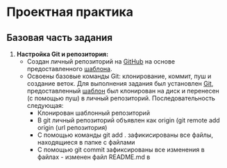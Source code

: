 # Проектная практика

## Базовая часть задания

1. **Настройка Git и репозитория:**
   - Создан личный репозиторий на [GitHub](https://github.com/daniachka-o/practice3) на основе предоставленного [шаблона](https://github.com/mospol/practice-2025-1).
   - Освоены базовые команды Git: клонирование, коммит, пуш и создание веток. Для выполнения задания был установлен [Git](https://git-scm.com/install/windows), предоставленный [шаблон](https://github.com/mospol/practice-2025-1) был клонирован на диск и перенесен (с помощью пуш) в личный репозиторий. Последовательность следующая:
      - Клонирован шаблонный репозиторий
      - В git личный репозиторий объявлен как origin (git remote add origin (url репозитория)
      - С помощью команды git add . зафикисированы все файлы, находящиеся в папке с файлами
      - С помощью git commit зафиксированы все изменения в файлах - изменен файл README.md в 
